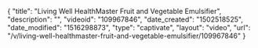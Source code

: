 {
    "title": "Living Well HealthMaster Fruit and Vegetable Emulsifier",
    "description": "",
    "videoid": "109967846",
    "date_created": "1502518525",
    "date_modified": "1516298873",
    "type": "captivate",
    "layout": "video",
    "url": "\/v\/living-well-healthmaster-fruit-and-vegetable-emulsifier\/109967846"
}